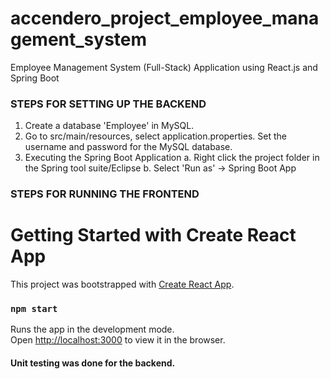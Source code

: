 # accendero_project_employee_management_system
Employee Management System (Full-Stack) Application using React.js and Spring Boot



### STEPS FOR SETTING UP THE BACKEND

1. Create a database 'Employee' in MySQL.
2. Go to src/main/resources, select application.properties. Set the username and password for the MySQL database.
3. Executing the Spring Boot Application
  a. Right click the project folder in the Spring tool suite/Eclipse
  b. Select 'Run as' -> Spring Boot App
  
  
### STEPS FOR RUNNING THE FRONTEND

# Getting Started with Create React App

This project was bootstrapped with [Create React App](https://github.com/facebook/create-react-app).


### `npm start`

Runs the app in the development mode.\
Open [http://localhost:3000](http://localhost:3000) to view it in the browser.


#### Unit testing was done for the backend.
